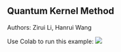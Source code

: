 ## Quantum Kernel Method

Authors: Zirui Li, Hanrui Wang

Use Colab to run this example: [![](https://colab.research.google.com/assets/colab-badge.svg)](https://colab.research.google.com/github/mit-han-lab/torchquantum/blob/master/examples/quantum_kernel_method/quantum_kernel_method.ipynb)


